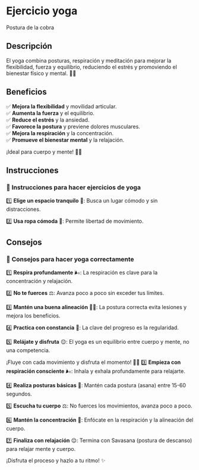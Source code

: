 # Ejercicio yoga
Postura de la cobra 
## Descripción
El yoga combina posturas, respiración y meditación para mejorar la flexibilidad, fuerza y equilibrio, reduciendo el estrés y promoviendo el bienestar físico y mental. 🧘✨
## Beneficios
✅ **Mejora la flexibilidad** y movilidad articular.  
✅ **Aumenta la fuerza** y el equilibrio.  
✅ **Reduce el estrés** y la ansiedad.  
✅ **Favorece la postura** y previene dolores musculares.  
✅ **Mejora la respiración** y la concentración.  
✅ **Promueve el bienestar mental** y la relajación.  

¡Ideal para cuerpo y mente! 🧘✨
## Instrucciones
### 🧘 **Instrucciones para hacer ejercicios de yoga**  

1️⃣ **Elige un espacio tranquilo** 🏡: Busca un lugar cómodo y sin distracciones.  

2️⃣ **Usa ropa cómoda** 👕: Permite libertad de movimiento.  
## Consejos
### 🌿 **Consejos para hacer yoga correctamente**  

1️⃣ **Respira profundamente** 🌬️: La respiración es clave para la concentración y relajación.  

2️⃣ **No te fuerces** ⚖️: Avanza poco a poco sin exceder tus límites.  

3️⃣ **Mantén una buena alineación** 🧍‍♂️: La postura correcta evita lesiones y mejora los beneficios.  

4️⃣ **Practica con constancia** 🔄: La clave del progreso es la regularidad.  

5️⃣ **Relájate y disfruta** 😌: El yoga es un equilibrio entre cuerpo y mente, no una competencia.  

¡Fluye con cada movimiento y disfruta el momento! 🧘✨
3️⃣ **Empieza con respiración consciente** 🌬️: Inhala y exhala profundamente para relajarte.  

4️⃣ **Realiza posturas básicas** 🧎: Mantén cada postura (asana) entre 15-60 segundos.  

5️⃣ **Escucha tu cuerpo** ⚖️: No fuerces los movimientos, avanza poco a poco.  

6️⃣ **Mantén la concentración** 🧠: Enfócate en la respiración y la alineación del cuerpo.  

7️⃣ **Finaliza con relajación** 😌: Termina con Savasana (postura de descanso) para relajar mente y cuerpo.  

¡Disfruta el proceso y hazlo a tu ritmo! ✨
